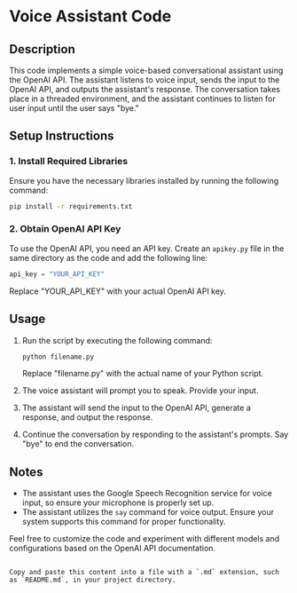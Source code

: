 # Voice Assistant Code

## Description

This code implements a simple voice-based conversational assistant using the OpenAI API. The assistant listens to voice input, sends the input to the OpenAI API, and outputs the assistant's response. The conversation takes place in a threaded environment, and the assistant continues to listen for user input until the user says "bye."

## Setup Instructions

### 1. Install Required Libraries

Ensure you have the necessary libraries installed by running the following command:

```bash
pip install -r requirements.txt
```

### 2. Obtain OpenAI API Key

To use the OpenAI API, you need an API key. Create an `apikey.py` file in the same directory as the code and add the following line:

```python
api_key = "YOUR_API_KEY"
```

Replace "YOUR_API_KEY" with your actual OpenAI API key.

## Usage

1. Run the script by executing the following command:

   ```bash
   python filename.py
   ```

   Replace "filename.py" with the actual name of your Python script.

2. The voice assistant will prompt you to speak. Provide your input.

3. The assistant will send the input to the OpenAI API, generate a response, and output the response.

4. Continue the conversation by responding to the assistant's prompts. Say "bye" to end the conversation.

## Notes

- The assistant uses the Google Speech Recognition service for voice input, so ensure your microphone is properly set up.
- The assistant utilizes the `say` command for voice output. Ensure your system supports this command for proper functionality.

Feel free to customize the code and experiment with different models and configurations based on the OpenAI API documentation.
```

Copy and paste this content into a file with a `.md` extension, such as `README.md`, in your project directory.